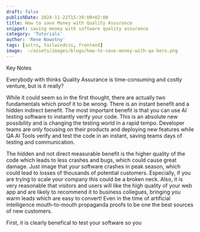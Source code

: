 ```yaml
---
draft: false
publishDate: 2024-11-22T15:39:00+02:00
title: How to save Money with Quality Assurance
snippet: saving money with software quality assurance
category: 'Tutorials'
author: 'Rene Nowotny'
tags: [astro, tailwindcss, frontend]
image:  ~/assets/images/blogs/how-to-save-money-with-qa-hero.png
---
```


Key Notes

Everybody with thinks Quality Assurance is time-consuming and costly venture, but is it really?

While it could seem so in the first thought, there are actually two fundamentals which proof it to be wrong.
There is an instant benefit and a hidden indirect benefit. The most important benefit is that you can use AI testing software to instantly verify your code. This is an absolute new possibility and is changing the testing world in a rapid tempo. Developer teams are only focusing on their products and deploying new features while QA AI Tools verify and test the code in an instant, saving teams days of testing and communication.

The hidden and not direct measurable benefit is the higher quality of the code which leads to less crashes and bugs, which could cause great damage. Just image that your software crashes in peak season, which could lead to losses of thousands of potential customers. Especially, if you are trying to scale your company this could be a broken neck.
Also, it is very reasonable that visitors and users will like the high quality of your web app and are likely to recommend it to business collegues, bringing you warm leads which are easy to convert! Even in the time of artificial intelligence mouth-to-mouth propaganda proofs to be one the best sources of new customers.

First, it is clearly benefical to test your software so you
